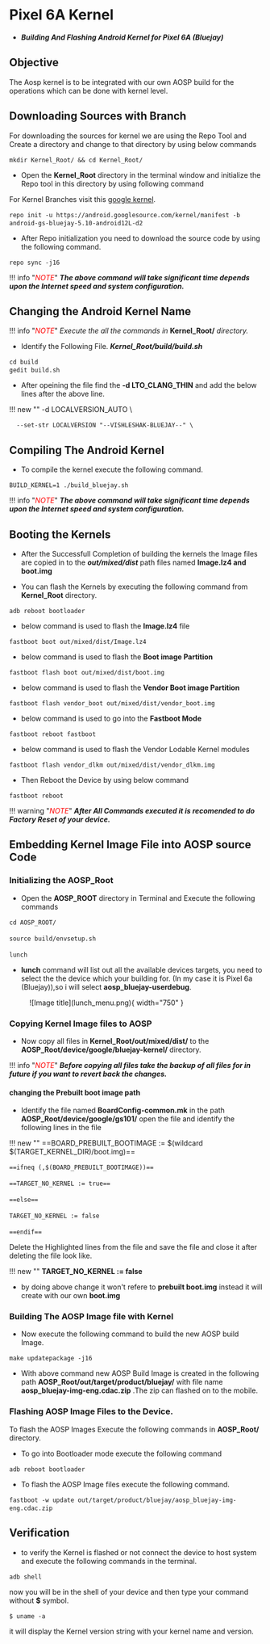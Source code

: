 # Pixel 6A Kernel

* ***Building And Flashing Android Kernel for Pixel 6A (Bluejay)***

## Objective

The Aosp kernel is to be integrated with our own AOSP build for the operations which can be done with kernel level.

## Downloading Sources with Branch

For downloading the sources for kernel we are using the Repo Tool and Create a directory and change to that directory by using below commands

```
mkdir Kernel_Root/ && cd Kernel_Root/
```

*  Open the **Kernel_Root** directory in the terminal window and initialize the Repo tool in this directory by using following command

For Kernel Branches visit this [google kernel](https://android.googlesource.com/kernel/gs/).

```
repo init -u https://android.googlesource.com/kernel/manifest -b android-gs-bluejay-5.10-android12L-d2
```

*  After Repo initialization you need to download the source code by using the following command.
```
repo sync -j16
```
<!-- <span style="color:Red">NOTE:</span> ***The above command will take significant time depends upon the Internet speed and system configuration.*** -->
!!! info "<span style="color:Red">*NOTE*</span>"
    ***The above command will take significant time depends upon the Internet speed and system configuration.***

## Changing the Android Kernel Name

<!-- <span style="color:Red">NOTE:</span> ***Execute the all the commands in*** **Kernel_Root/** ***directory.*** -->

!!! info "<span style="color:Red">*NOTE*</span>"
    *Execute the all the commands in* **Kernel_Root/** *directory.*

*  Identify the Following File. ***Kernel_Root/build/build.sh***
```
cd build
gedit build.sh
```
*  After opeining the file find the **-d LTO_CLANG_THIN** and add the below lines after the above line.

!!! new ""
      -d LOCALVERSION_AUTO \

      --set-str LOCALVERSION "--VISHLESHAK-BLUEJAY--" \


## Compiling The Android Kernel
*  To compile the kernel execute the following command.
``` 
BUILD_KERNEL=1 ./build_bluejay.sh
```
<!-- <span style="color:Red">NOTE:</span> ***The above command will take significant time depends upon the Internet speed and system configuration.*** -->
!!! info "<span style="color:Red">*NOTE*</span>"
    ***The above command will take significant time depends upon the Internet speed and system configuration.***

## Booting the Kernels

*  After the Successfull Completion of building the kernels the Image files are copied in to the ***out/mixed/dist*** path files named **Image.lz4 and boot.img**

*  You can flash the Kernels by executing the following command from **Kernel_Root** directory.
```
adb reboot bootloader
```
*  below command is used to flash the **Image.lz4** file
```
fastboot boot out/mixed/dist/Image.lz4
```
*  below command is used to flash the **Boot image Partition**
```
fastboot flash boot out/mixed/dist/boot.img
```
*  below command is used to flash the **Vendor Boot image Partition**
```
fastboot flash vendor_boot out/mixed/dist/vendor_boot.img
```
*  below command is used to go into the **Fastboot Mode** 
```
fastboot reboot fastboot
```
*  below command is used to flash the Vendor Lodable Kernel modules 
```
fastboot flash vendor_dlkm out/mixed/dist/vendor_dlkm.img
```
*  Then Reboot the Device by using below command
```
fastboot reboot
```

!!! warning "<span style="color:Red">*NOTE*</span>"
    ***After All Commands executed it is recomended to do Factory Reset of your device.***
<!-- <span style="color:Red">*NOTE:</span> After All Commands executed it is recomended to do Factory Reset of your device.* -->


## Embedding Kernel Image File into AOSP source Code

### Initializing the **AOSP_Root**

*  Open the **AOSP_ROOT** directory in Terminal and Execute the following commands
```
cd AOSP_ROOT/

source build/envsetup.sh

lunch
```
*  **lunch** command will list out all the available devices targets, you need to select the the device which your building for. (In my case it is Pixel 6a (Bluejay)),so i will select **aosp_bluejay-userdebug**.
<figure markdown>
  ![Image title](lunch_menu.png){ width="750" }
</figure>

### Copying Kernel Image files to AOSP
*  Now copy all files in **Kernel_Root/out/mixed/dist/** to the **AOSP_Root/device/google/bluejay-kernel/** directory.

<!-- <span style="color:Red">*NOTE:</span> Before copying all files take the backup of all files for in future if you want to revert back the changes.* -->
!!! info "<span style="color:Red">*NOTE*</span>"
    ***Before copying all files take the backup of all files for in future if you want to revert back the changes.***

#### changing the Prebuilt boot image path

* Identify the file named **BoardConfig-common.mk** in the path **AOSP_Root/device/google/gs101/** open the file and identify the following lines in the file

!!! new ""
    ==BOARD_PREBUILT_BOOTIMAGE := $(wildcard $(TARGET_KERNEL_DIR)/boot.img)==

    ==ifneq (,$(BOARD_PREBUILT_BOOTIMAGE))==

    ==TARGET_NO_KERNEL := true==

    ==else==

    TARGET_NO_KERNEL := false

    ==endif==

Delete the Highlighted lines from the file and save the file and close it after deleting the file look like.
<!-- except the bold line delete everything after deleting the above lines except bold it's look like -->

!!! new ""
    **TARGET_NO_KERNEL := false**

*  by doing above change it won't refere to **prebuilt boot.img** instead it will create with our own **boot.img**

### Building The AOSP Image file with Kernel
*  Now execute the following command to build the new AOSP build Image.
```
make updatepackage -j16
```
*  With above command new AOSP Build Image is created in the following path **AOSP_Root/out/target/product/bluejay/**  with file name **aosp_bluejay-img-eng.cdac.zip** .The zip can flashed on to the mobile.

### Flashing AOSP Image Files to the Device.
To flash the AOSP Images Execute the following commands in **AOSP_Root/** directory.

*  To go into Bootloader mode execute the following command
```
adb reboot bootloader
```

*  To flash the AOSP Image files execute the following command.
```
fastboot -w update out/target/product/bluejay/aosp_bluejay-img-eng.cdac.zip
```


## Verification

*  to verify the Kernel is flashed or not connect the device to host system and execute the following commands in the terminal.

```
adb shell
```
now you will be in the shell of your device and then type your command without **$** symbol.
```
$ uname -a
```

it will display the Kernel version string with your kernel name and version.

